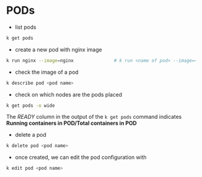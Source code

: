 # PODs

- list pods
```bash
k get pods
```

- create a new pod with nginx image
```bash
k run nginx --image=nginx				# k run <name of pod> --image=<your image>
```

- check the image of a pod
```bash
k describe pod <pod name>
```

- check on which nodes are the pods placed
```bash
k get pods -o wide
```

The *READY* column in the output of the `k get pods` command indicates  **Running containers in POD/Total containers in POD**

- delete a pod
```bash
k delete pod <pod name>
```

- once created, we can edit the pod configuration with
```bash
k edit pod <pod name>
```